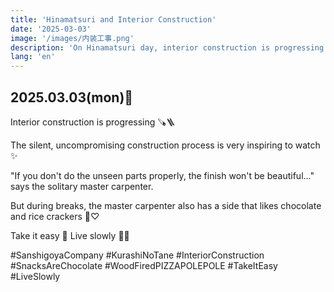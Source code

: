```yaml
---
title: 'Hinamatsuri and Interior Construction'
date: '2025-03-03'
image: '/images/内装工事.png'
description: 'On Hinamatsuri day, interior construction is progressing. The uncompromising construction process and the master carpenter who likes chocolate and rice crackers during breaks. The importance of doing unseen work properly.'
lang: 'en'
---
```


## 2025.03.03(mon)🎎

Interior construction is progressing 🪚🪜

The silent, uncompromising construction process
is very inspiring to watch ✨

"If you don't do the unseen parts properly, the finish won't be beautiful..."
says the solitary master carpenter.

But during breaks, the master carpenter
also has a side that likes chocolate and rice crackers 🤭♡

Take it easy 👣
Live slowly 🎎➿

#SanshigoyaCompany #KurashiNoTane #InteriorConstruction #SnacksAreChocolate #WoodFiredPIZZAPOLEPOLE #TakeItEasy #LiveSlowly
